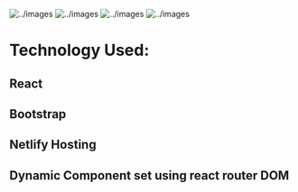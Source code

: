 ![../images](1.PNG)
![../images](2.PNG)
![../images](3.PNG)
![../images](4.PNG)



# Technology Used:


## React
## Bootstrap 
## Netlify Hosting
## Dynamic Component set using react router DOM